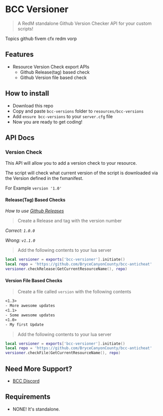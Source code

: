 # BCC Versioner
> A RedM standalone Github Version Checker API for your custom scripts!

Topics
github fivem cfx redm vorp

## Features
- Resource Version Check export APIs
  - Github Release(tag) based check
  - Github Version file based check

## How to install
* Download this repo
* Copy and paste `bcc-versions` folder to `resources/bcc-versions`
* Add `ensure bcc-versions` to your `server.cfg` file
* Now you are ready to get coding!

## API Docs

### Version Check

This API will allow you to add a version check to your resource.

The script will check what current version of the script is downloaded via the Version defined in the fxmanifest. 

For Example
`version '1.0'`

#### Release(Tag) Based Checks

_How to use [Github Releases](https://docs.github.com/en/repositories/releasing-projects-on-github/managing-releases-in-a-repository)_

> Create a Release and tag  with the version number

_Correct: `1.0.0`_

_Wrong: `v1.1.0`_

> Add the following contents to your lua server
```lua
local versioner = exports['bcc-versioner'].initiate()
local repo = 'https://github.com/BryceCanyonCounty/bcc-anticheat'
versioner.checkRelease(GetCurrentResourceName(), repo)
```

#### Version File Based Checks

> Create a file called `version` with the following contents
```txt
<1.3>
- More awesome updates
<1.1>
- Some awesome updates
<1.0>
- My first Update
```

> Add the following contents to your lua server
```lua
local versioner = exports['bcc-versioner'].initiate()
local repo = 'https://github.com/BryceCanyonCounty/bcc-anticheat'
versioner.checkFile(GetCurrentResourceName(), repo)
```

## Need More Support? 
- [BCC Discord](https://discord.gg/cQMJaTqcqJ)

## Requirements
- NONE! It's standalone.
